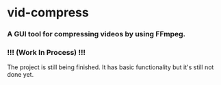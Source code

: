 # vid-compress

### A GUI tool for compressing videos by using FFmpeg.
### !!! (Work In Process) !!!

The project is still being finished. It has basic functionality but it's still not done yet.
